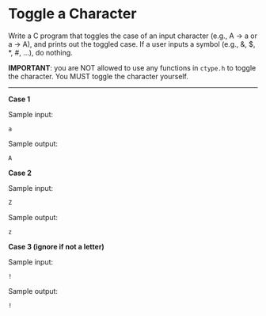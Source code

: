 # Toggle a Character

Write a C program that toggles the case of an input character (e.g., A -> a or a -> A), and prints out the toggled case. If a user inputs a symbol (e.g., &, $, *, #, …), do nothing.

**IMPORTANT**: you are NOT allowed to use any functions in `ctype.h` to toggle the character. You MUST toggle the character yourself.

<hr>

**Case 1**

Sample input:
```
a
```

Sample output:
```
A
```

**Case 2**

Sample input:
```
Z
```

Sample output:
```
z
```

**Case 3 (ignore if not a letter)**

Sample input:
```
!
```

Sample output:
```
!
```

